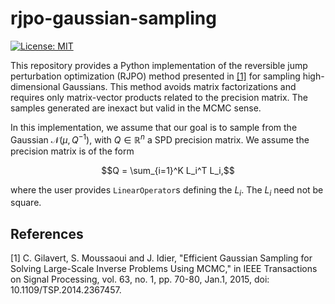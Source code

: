 # rjpo-gaussian-sampling

[![License: MIT](https://img.shields.io/badge/License-MIT-yellow.svg)](https://opensource.org/licenses/MIT)

This repository provides a Python implementation of the reversible jump perturbation optimization (RJPO) method presented in [[1]](#1) for sampling high-dimensional Gaussians. This method avoids matrix factorizations and requires only matrix-vector products related to the precision matrix. The samples generated are inexact but valid in the MCMC sense.

In this implementation, we assume that our goal is to sample from the Gaussian $\mathcal{N}(\mu, Q^{-1})$, with $Q \in \mathbb{R}^n$ a SPD precision matrix. We assume the precision matrix is of the form
```math
Q = \sum_{i=1}^K L_i^T L_i,
```
where the user provides ``LinearOperator``s defining the $L_i$. The $L_i$ need not be square.



## References
<a id="1">[1]</a> 
C. Gilavert, S. Moussaoui and J. Idier, "Efficient Gaussian Sampling for Solving Large-Scale Inverse Problems Using MCMC," in IEEE Transactions on Signal Processing, vol. 63, no. 1, pp. 70-80, Jan.1, 2015, doi: 10.1109/TSP.2014.2367457.
